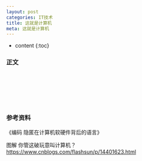 ```yaml
---
layout: post
categories: IT技术
title: 这就是计算机
meta: 这就是计算机
---
```

* content
{:toc}

### 正文



<br/><br/><br/><br/><br/>
### 参考资料

《编码  隐匿在计算机软硬件背后的语言》

图解  你管这破玩意叫计算机？ <https://www.cnblogs.com/flashsun/p/14401623.html>


